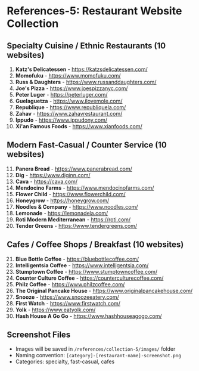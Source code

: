 # References-5: Restaurant Website Collection

## Specialty Cuisine / Ethnic Restaurants (10 websites)
1. **Katz's Delicatessen** - https://katzsdelicatessen.com/
2. **Momofuku** - https://www.momofuku.com/
3. **Russ & Daughters** - https://www.russanddaughters.com/
4. **Joe's Pizza** - https://www.joespizzanyc.com/
5. **Peter Luger** - https://peterluger.com/
6. **Guelaguetza** - https://www.ilovemole.com/
7. **Republique** - https://www.republiquela.com/
8. **Zahav** - https://www.zahavrestaurant.com/
9. **Ippudo** - https://www.ippudony.com/
10. **Xi'an Famous Foods** - https://www.xianfoods.com/

## Modern Fast-Casual / Counter Service (10 websites)
11. **Panera Bread** - https://www.panerabread.com/
12. **Dig** - https://www.diginn.com/
13. **Cava** - https://cava.com/
14. **Mendocino Farms** - https://www.mendocinofarms.com/
15. **Flower Child** - https://www.flowerchild.com/
16. **Honeygrow** - https://honeygrow.com/
17. **Noodles & Company** - https://www.noodles.com/
18. **Lemonade** - https://lemonadela.com/
19. **Roti Modern Mediterranean** - https://roti.com/
20. **Tender Greens** - https://www.tendergreens.com/

## Cafes / Coffee Shops / Breakfast (10 websites)
21. **Blue Bottle Coffee** - https://bluebottlecoffee.com/
22. **Intelligentsia Coffee** - https://www.intelligentsia.com/
23. **Stumptown Coffee** - https://www.stumptowncoffee.com/
24. **Counter Culture Coffee** - https://counterculturecoffee.com/
25. **Philz Coffee** - https://www.philzcoffee.com/
26. **The Original Pancake House** - https://www.originalpancakehouse.com/
27. **Snooze** - https://www.snoozeeatery.com/
28. **First Watch** - https://www.firstwatch.com/
29. **Yolk** - https://www.eatyolk.com/
30. **Hash House A Go Go** - https://www.hashhouseagogo.com/

## Screenshot Files
- Images will be saved in `/references/collection-5/images/` folder
- Naming convention: `[category]-[restaurant-name]-screenshot.png`
- Categories: specialty, fast-casual, cafes